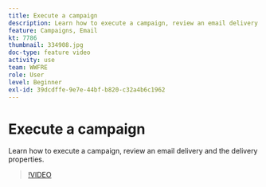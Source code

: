 ```yaml
---
title: Execute a campaign
description: Learn how to execute a campaign, review an email delivery and the delivery properties.
feature: Campaigns, Email
kt: 7786
thumbnail: 334908.jpg
doc-type: feature video
activity: use
team: WWFRE
role: User
level: Beginner
exl-id: 39dcdffe-9e7e-44bf-b820-c32a4b6c1962
---
```

# Execute a campaign

Learn how to execute a campaign, review an email delivery and the delivery properties.

>[!VIDEO](https://video.tv.adobe.com/v/334908?quality=12&learn=on)
